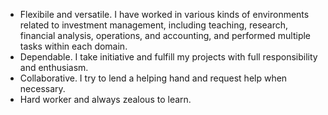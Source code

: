 - Flexibile and versatile. I have worked in various kinds of environments related to investment management, including teaching, research,  financial analysis, operations, and accounting, and performed multiple tasks within each domain. 
- Dependable. I take initiative and fulfill my projects with full responsibility and enthusiasm. 
- Collaborative. I try to lend a helping hand and request help when necessary. 
- Hard worker and always zealous to learn.